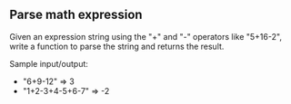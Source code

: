 ## Parse math expression

Given an expression string using the "+" and "-" operators like "5+16-2", write a function to parse the string and returns the result.

Sample input/output:
* "6+9-12" => 3
* "1+2-3+4-5+6-7" => -2